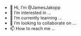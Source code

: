 - 👋 Hi, I’m @JamesJakopp
- 👀 I’m interested in ...
- 🌱 I’m currently learning ...
- 💞️ I’m looking to collaborate on ...
- 📫 How to reach me ...

<!---
JamesJakopp/JamesJakopp is a ✨ special ✨ repository because its `README.md` (this file) appears on your GitHub profile.
You can click the Preview link to take a look at your changes.
--->
